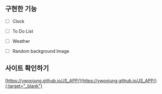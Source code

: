 
## 구현한 기능
- [ ] Clock
- [ ] To Do List
- [ ] Weather
- [ ] Random background Image


## 사이트 확인하기
[https://ywoojung.github.io/JS_APP/](https://ywoojung.github.io/JS_APP/){:target="_blank"}